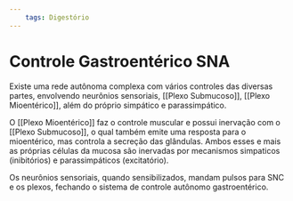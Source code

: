 ```yaml
---
	tags: Digestório
---
```

# Controle Gastroentérico SNA
Existe uma rede autônoma complexa com vários controles das diversas partes, envolvendo neurônios sensoriais, [[Plexo Submucoso]], [[Plexo Mioentérico]], além do próprio simpático e parassimpático.

O [[Plexo Mioentérico]] faz o controle muscular e possui inervação com o [[Plexo Submucoso]], o qual também emite uma resposta para o mioentérico, mas controla a secreção das glândulas. Ambos esses e mais as próprias células da mucosa são inervadas por mecanismos simpaticos (inibitórios) e parassimpáticos (excitatório).

Os neurônios sensoriais, quando sensibilizados, mandam pulsos para SNC e os plexos, fechando o sistema de controle autônomo gastroentérico.